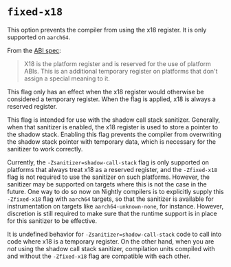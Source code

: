# `fixed-x18`

This option prevents the compiler from using the x18 register. It is only
supported on `aarch64`.

From the [ABI spec][arm-abi]:

> X18 is the platform register and is reserved for the use of platform ABIs.
> This is an additional temporary register on platforms that don't assign a
> special meaning to it.

This flag only has an effect when the x18 register would otherwise be considered
a temporary register. When the flag is applied, x18 is always a reserved
register.

This flag is intended for use with the shadow call stack sanitizer. Generally,
when that sanitizer is enabled, the x18 register is used to store a pointer to
the shadow stack. Enabling this flag prevents the compiler from overwriting the
shadow stack pointer with temporary data, which is necessary for the sanitizer
to work correctly.

Currently, the `-Zsanitizer=shadow-call-stack` flag is only supported on
platforms that always treat x18 as a reserved register, and the `-Zfixed-x18`
flag is not required to use the sanitizer on such platforms. However, the
sanitizer may be supported on targets where this is not the case in the future.
One way to do so now on Nightly compilers is to explicitly supply this `-Zfixed-x18`
flag with `aarch64` targets, so that the sanitizer is available for instrumentation
on targets like `aarch64-unknown-none`, for instance. However, discretion is still
required to make sure that the runtime support is in place for this sanitizer
to be effective.

It is undefined behavior for `-Zsanitizer=shadow-call-stack` code to call into
code where x18 is a temporary register. On the other hand, when you are *not*
using the shadow call stack sanitizer, compilation units compiled with and
without the `-Zfixed-x18` flag are compatible with each other.

[arm-abi]: https://developer.arm.com/documentation/den0024/a/The-ABI-for-ARM-64-bit-Architecture/Register-use-in-the-AArch64-Procedure-Call-Standard/Parameters-in-general-purpose-registers

